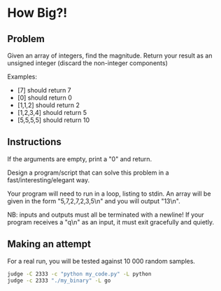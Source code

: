 # How Big?!

## Problem

Given an array of integers, find the magnitude.
Return your result as an unsigned integer (discard the non-integer components)

Examples:

- [7] should return 7
- [0] should return 0
- [1,1,2] should return 2
- [1,2,3,4] should return 5
- [5,5,5,5] should return 10

## Instructions

If the arguments are empty, print a "0" and return.

Design a program/script that can solve this problem in a fast/interesting/elegant way.

Your program will need to run in a loop, listing to stdin.
An array will be given in the form "5,7,2,7,2,3,5\n" and you will output "13\n".

NB: inputs and outputs must all be terminated with a newline!
If your program receives a "q\n" as an input, it must exit gracefully and quietly.

## Making an attempt

For a real run, you will be tested against 10 000 random samples.

```bash
judge -C 2333 -c "python my_code.py" -L python
judge -c 2333 "./my_binary" -L go
```

